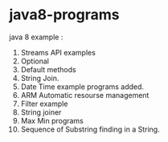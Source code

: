 # java8-programs

java 8 example :
1. Streams API examples
2. Optional 
3. Default methods
4. String Join.
5. Date Time example programs added.
6. ARM Automatic resourse management
7. Filter example
8. String joiner
9. Max Min programs
10. Sequence of Substring finding in a String.